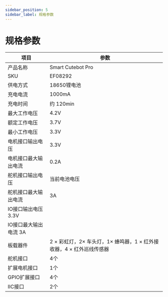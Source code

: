 ```yaml
---
sidebar_position: 5
sidebar_label: 规格参数
---
```


# 规格参数

| 项目 | 参数 |
|---|---|
|产品名称|Smart Cutebot Pro|
|SKU|EF08292|
|供电方式|18650锂电池|
|充电电流|1000mA|
|充电时间|约 120min|
|最大工作电压|4.2V|
|额定工作电压|3.7V|
|最小工作电压|3.3V|
|电机接口输出电压|3.3V|
|电机接口最大输出电流|0.2A|
|舵机接口输出电压|当前电池电压|
|舵机接口最大输出电流|3A|
|IO接口输出电压	3.3V|
|IO接口最大输出电流	3A|
|板载器件|2 × 彩虹灯，2× 车头灯，1× 蜂鸣器，1 × 红外接收器，4 × 红外巡线传感器|
|舵机接口|4个|
|扩展电机接口|1个|
|GPIO扩展接口|4个|
|IIC接口|2个|

